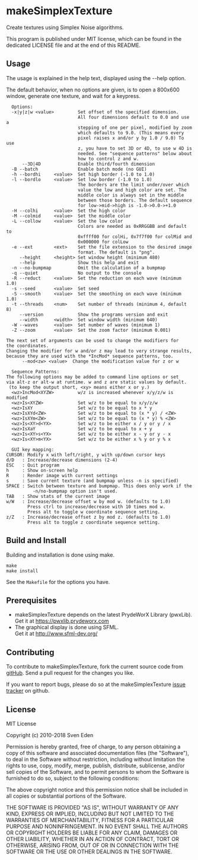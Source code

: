 makeSimplexTexture
=======================================
Create textures using Simplex Noise algorithms.

This program is published under MIT license, which can be found in the dedicated
LICENSE file and at the end of this README.


Usage
---------------------------------------
The usage is explained in the help text, displayed using the --help option.

The default behavior, when no options are given, is to open
a 800x600 window, generate one texture, and wait for a
keypress.
```
  Options:
  -x|y|z|w <value>         Set offset of the specified dimension.
                           All four dimensions default to 0.0 and use a
                           stepping of one per pixel, modified by zoom
                           which defaults to 9.0. (This means every
                           pixel raises x and/or y by 1.0 / 9.0) To use
                           z, you have to set 3D or 4D, to use w 4D is
                           needed. See "sequence patterns" below about
                           how to control z and w.
      --3D|4D              Enable third/fourth dimension
  -B --batch               Enable batch mode (no GUI)
  -h --bordhi     <value>  Set high border (-1.0 to 1.0)
  -l --bordlo     <value>  Set low border (-1.0 to 1.0)
                           The borders are the limit under/over which
                           value the low and high color are set. The
                           middle color is always set in the middle
                           between those borders. The default sequence
                           for low->mid->high is -1.0->0.0->+1.0
  -H --colhi      <value>  Set the high color
  -M --colmid     <value>  Set the middle color
  -L --collow     <value>  Set the low color
                           Colors are needed as 0xRRGGBB and default to
                           0xffff00 for colHi, 0x7f7f00 for colMid and
                           0x000000 for colLow
  -e --ext        <ext>    Set the file extension to the desired image
                           format. The default is "png".
     --height     <height> Set window height (minimum 480)
     --help                Show this help and exit
  -n --no-bumpmap          Omit the calculation of a bumpmap
  -q --quiet               No output to the console
  -R --reduct     <value>  Set the reduction on each wave (minimum 1.0)
  -s --seed       <value>  Set seed
  -S --smooth     <value>  Set the smoothing on each wave (minimum 1.0)
  -t --threads    <num>    Set number of threads (minimum 4, default 8)
     --version             Show the programs version and exit
     --width      <width>  Set window width (minimum 640)
  -W --waves      <value>  Set number of waves (minimum 1)
  -Z --zoom       <value>  Set the zoom factor (minimum 0.001)

The next set of arguments can be used to change the modifiers for
the coordinates.
Changing the modifier for w and/or z may lead to very strange results,
because they are used with the *IncMod* sequence patterns, too.
      --mod<zw> <value>  Change the modification value for z or w

  Sequence Patterns:
The following options may be added to command line options or set
via alt-z or alt-w at runtime. w and z are static values by default.
 (to keep the output short, <xy> means either x or y.)
  <wz>IncMod<XYZW>         w/z is increased whenever x/y/z/w is modified
  <wz>Is<XYZW>             Set w/z to be equal to x/y/z/w
  <wz>IsXY                 Set w/z to be equal to x * y
  <wz>IsXYd<ZW>            Set w/z to be equal to (x * y) / <ZW>
  <wz>IsXYm<ZW>            Set w/z to be equal to (x * y) % <ZW>
  <wz>Is<XY>d<YX>          Set w/z to be either x / y or y / x
  <wz>IsXaY                Set w/z to be equal to x + y
  <wz>Is<XY>s<YX>          Set w/z to be either x - y or y - x
  <wz>Is<XY>m<YX>          Set w/z to be either x % y or y % x

  GUI key mapping:
CURSOR: Modify x with left/right, y with up/down cursor keys
d/D   : Increase/decrease dimensions (2-4)
ESC   : Quit program
h     : Show on-screen help
R     : Render image with current settings
s     : Save current texture (and bumpmap unless -n is specified)
SPACE : Switch between texture and bumpmap. This does only work if the
          -n/no-bumpmap option isn't used.
TAB   : Show stats of the current image
w/W   : Increase/decrease offset w by mod w. (defaults to 1.0)
        Press ctrl to increase/decrease with 10 times mod w.
        Press alt to toggle w coordinate sequence setting.
z/Z   : Increase/decrease offset z by mod z. (defaults to 1.0)
        Press alt to toggle z coordinate sequence setting.
```

Build and Install
---------------------------------------
Building and installation is done using make.

```
make
make install
```

See the `Makefile` for the options you have.


Prerequisites
---------------------------------------
 * makeSimplexTexture depends on the latest PrydeWorX Library (pwxLib).  
   Get it at https://pwxlib.prydeworx.com
 * The graphical display is done using SFML.  
   Get it at http://www.sfml-dev.org/


Contributing
---------------------------------------
To contribute to makeSimplexTexture, fork the current source code from
  [gitHub](https://github.com/Yamakuzure/makeSimplexTexture/).
Send a pull request for the changes you like.

If you want to report bugs, please do so at the makeSimplexTexture
  [issue tracker](https://github.com/Yamakuzure/makeSimplexTexture/issues)
on github.


License
---------------------------------------
MIT License

Copyright (c) 2010-2018 Sven Eden

Permission is hereby granted, free of charge, to any person obtaining a copy
of this software and associated documentation files (the "Software"), to deal
in the Software without restriction, including without limitation the rights
to use, copy, modify, merge, publish, distribute, sublicense, and/or sell
copies of the Software, and to permit persons to whom the Software is
furnished to do so, subject to the following conditions:

The above copyright notice and this permission notice shall be included in all
copies or substantial portions of the Software.

THE SOFTWARE IS PROVIDED "AS IS", WITHOUT WARRANTY OF ANY KIND, EXPRESS OR
IMPLIED, INCLUDING BUT NOT LIMITED TO THE WARRANTIES OF MERCHANTABILITY,
FITNESS FOR A PARTICULAR PURPOSE AND NONINFRINGEMENT. IN NO EVENT SHALL THE
AUTHORS OR COPYRIGHT HOLDERS BE LIABLE FOR ANY CLAIM, DAMAGES OR OTHER
LIABILITY, WHETHER IN AN ACTION OF CONTRACT, TORT OR OTHERWISE, ARISING FROM,
OUT OF OR IN CONNECTION WITH THE SOFTWARE OR THE USE OR OTHER DEALINGS IN THE
SOFTWARE.
